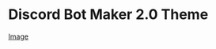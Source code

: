 # Discord Bot Maker 2.0 Theme
[Image](https://github.com/user-attachments/assets/618c867f-f291-4aad-a02b-4bcc7a574e3c)
